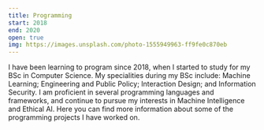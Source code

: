 ```yaml
---
title: Programming 
start: 2018
end: 2020 
open: true
img: https://images.unsplash.com/photo-1555949963-ff9fe0c870eb
---
```

I have been learning to program since 2018, when I started to study for my BSc in Computer Science. My specialities during my BSc include: Machine Learning; Engineering and Public Policy; Interaction Design; and Information Security. I am proficient in several programming languages and frameworks, and continue to pursue my interests in Machine Intelligence and Ethical AI. Here you can find more information about some of the programming projects I have worked on.